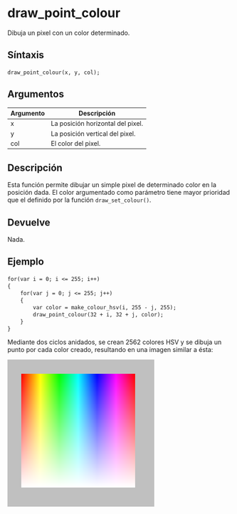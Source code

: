 # draw_point_colour

Dibuja un pixel con un color determinado.

## Síntaxis

  
```gml  
draw_point_colour(x, y, col);  
```  

## Argumentos

Argumento|Descripción|  
---|---|  
x|La posición horizontal del pixel.|  
y|La posición vertical del pixel.|  
col|El color del pixel.|  

## Descripción

Esta función permite dibujar un simple pixel de determinado color en la posición dada. El color argumentado como parámetro tiene mayor prioridad que el definido por la función `draw_set_colour()`.

## Devuelve

Nada.

## Ejemplo

  
```gml  
for(var i = 0; i <= 255; i++)  
{  
    for(var j = 0; j <= 255; j++)  
    {  
        var color = make_colour_hsv(i, 255 - j, 255);  
        draw_point_colour(32 + i, 32 + j, color);  
    }  
}  
```  
Mediante dos ciclos anidados, se crean 2562 colores HSV y se dibuja un punto por cada color creado, resultando en una imagen similar a ésta:  
  

![](imagenes/draw_point_colour.png)